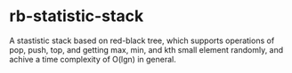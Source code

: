 rb-statistic-stack
==================

A stastistic stack based on red-black tree, which supports operations of pop, push, top, and getting max, min, and kth small element randomly, and achive a time complexity of O(lgn) in general.
